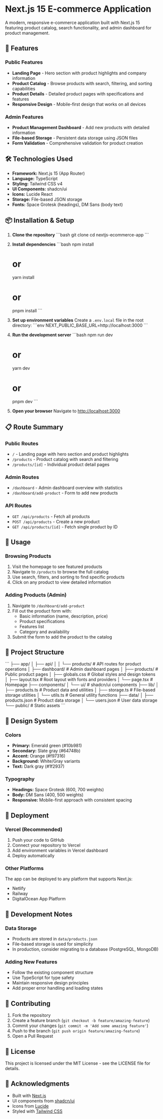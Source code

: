 # Next.js 15 E-commerce Application

A modern, responsive e-commerce application built with Next.js 15 featuring product catalog, search functionality, and admin dashboard for product management.

## 🚀 Features

### Public Features
- **Landing Page** - Hero section with product highlights and company information
- **Product Catalog** - Browse products with search, filtering, and sorting capabilities
- **Product Details** - Detailed product pages with specifications and features
- **Responsive Design** - Mobile-first design that works on all devices

### Admin Features
- **Product Management Dashboard** - Add new products with detailed information
- **File-based Storage** - Persistent data storage using JSON files
- **Form Validation** - Comprehensive validation for product creation

## 🛠️ Technologies Used

- **Framework:** Next.js 15 (App Router)
- **Language:** TypeScript
- **Styling:** Tailwind CSS v4
- **UI Components:** shadcn/ui
- **Icons:** Lucide React
- **Storage:** File-based JSON storage
- **Fonts:** Space Grotesk (headings), DM Sans (body text)

## 📦 Installation & Setup

1. **Clone the repository**
   \`\`\`bash
   git clone <your-repo-url>
   cd nextjs-ecommerce-app
   \`\`\`

2. **Install dependencies**
   \`\`\`bash
   npm install
   # or
   yarn install
   # or
   pnpm install
   \`\`\`

3. **Set up environment variables**
   Create a `.env.local` file in the root directory:
   \`\`\`env
   NEXT_PUBLIC_BASE_URL=http://localhost:3000
   \`\`\`

4. **Run the development server**
   \`\`\`bash
   npm run dev
   # or
   yarn dev
   # or
   pnpm dev
   \`\`\`

5. **Open your browser**
   Navigate to [http://localhost:3000](http://localhost:3000)

## 📋 Route Summary

### Public Routes
- `/` - Landing page with hero section and product highlights
- `/products` - Product catalog with search and filtering
- `/products/[id]` - Individual product detail pages

### Admin Routes
- `/dashboard` - Admin dashboard overview with statistics
- `/dashboard/add-product` - Form to add new products

### API Routes
- `GET /api/products` - Fetch all products
- `POST /api/products` - Create a new product
- `GET /api/products/[id]` - Fetch single product by ID

## 🎯 Usage

### Browsing Products
1. Visit the homepage to see featured products
2. Navigate to `/products` to browse the full catalog
3. Use search, filters, and sorting to find specific products
4. Click on any product to view detailed information

### Adding Products (Admin)
1. Navigate to `/dashboard/add-product`
2. Fill out the product form with:
   - Basic information (name, description, price)
   - Product specifications
   - Features list
   - Category and availability
3. Submit the form to add the product to the catalog

## 📁 Project Structure

\`\`\`
├── app/
│   ├── api/
│   │   └── products/          # API routes for product operations
│   ├── dashboard/             # Admin dashboard pages
│   ├── products/              # Public product pages
│   ├── globals.css            # Global styles and design tokens
│   ├── layout.tsx             # Root layout with fonts and providers
│   └── page.tsx               # Homepage
├── components/
│   └── ui/                    # shadcn/ui components
├── lib/
│   ├── products.ts            # Product data and utilities
│   ├── storage.ts             # File-based storage utilities
│   └── utils.ts               # General utility functions
├── data/
│   ├── products.json          # Product data storage
│   └── users.json             # User data storage
└── public/                    # Static assets
\`\`\`

## 🎨 Design System

### Colors
- **Primary:** Emerald green (#10b981)
- **Secondary:** Slate gray (#64748b)
- **Accent:** Orange (#f97316)
- **Background:** White/Gray variants
- **Text:** Dark gray (#1f2937)

### Typography
- **Headings:** Space Grotesk (600, 700 weights)
- **Body:** DM Sans (400, 500 weights)
- **Responsive:** Mobile-first approach with consistent spacing

## 🚀 Deployment

### Vercel (Recommended)
1. Push your code to GitHub
2. Connect your repository to Vercel
3. Add environment variables in Vercel dashboard
4. Deploy automatically

### Other Platforms
The app can be deployed to any platform that supports Next.js:
- Netlify
- Railway
- DigitalOcean App Platform

## 📝 Development Notes

### Data Storage
- Products are stored in `data/products.json`
- File-based storage is used for simplicity
- In production, consider migrating to a database (PostgreSQL, MongoDB)

### Adding New Features
- Follow the existing component structure
- Use TypeScript for type safety
- Maintain responsive design principles
- Add proper error handling and loading states

## 🤝 Contributing

1. Fork the repository
2. Create a feature branch (`git checkout -b feature/amazing-feature`)
3. Commit your changes (`git commit -m 'Add some amazing feature'`)
4. Push to the branch (`git push origin feature/amazing-feature`)
5. Open a Pull Request

## 📄 License

This project is licensed under the MIT License - see the LICENSE file for details.

## 🙏 Acknowledgments

- Built with [Next.js](https://nextjs.org/)
- UI components from [shadcn/ui](https://ui.shadcn.com/)
- Icons from [Lucide](https://lucide.dev/)
- Styled with [Tailwind CSS](https://tailwindcss.com/)

